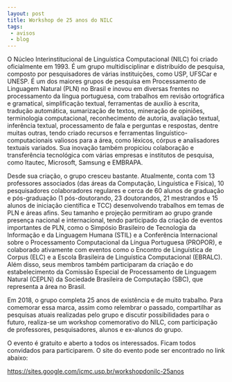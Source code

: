 ```yaml
---
layout: post
title: Workshop de 25 anos do NILC
tags: 
 - avisos
 - blog
---
```


O Núcleo Interinstitucional de Linguística Computacional (NILC) foi
criado oficialmente em 1993. É um grupo multidisciplinar e distribuído
de pesquisa, composto por pesquisadores de várias instituições, como
USP, UFSCar e UNESP. É um dos maiores grupos de pesquisa em
Processamento de Linguagem Natural (PLN) no Brasil e inovou em
diversas frentes no processamento da língua portuguesa, com trabalhos
em revisão ortográfica e gramatical, simplificação textual,
ferramentas de auxílio à escrita, tradução automática, sumarização de
textos, mineração de opiniões, terminologia computacional,
reconhecimento de autoria, avaliação textual, inferência textual,
processamento de fala e perguntas e respostas, dentre muitas outras,
tendo criado recursos e ferramentas linguístico-computacionais
valiosos para a área, como léxicos, córpus e analisadores textuais
variados. Sua inovação também propiciou colaboração e transferência
tecnológica com várias empresas e institutos de pesquisa, como
Itautec, Microsoft, Samsung e EMBRAPA.

Desde sua criação, o grupo cresceu bastante. Atualmente, conta com 13
professores associados (das áreas da Computação, Linguística e
Física), 10 pesquisadores colaboradores regulares e cerca de 60 alunos
de graduação e pós-graduação (1 pós-doutorando, 23 doutorandos, 21
mestrandos e 15 alunos de iniciação científica e TCC) desenvolvendo
trabalhos em temas de PLN e áreas afins. Seu tamanho e projeção
permitiram ao grupo grande presença nacional e internacional, tendo
participado da criação de eventos importantes de PLN, como o Simpósio
Brasileiro de Tecnologia da Informação e da Linguagem Humana (STIL) e
a Conferência Internacional sobre o Processamento Computacional da
Língua Portuguesa (PROPOR), e colaborado ativamente com eventos como o
Encontro de Linguística de Corpus (ELC) e a Escola Brasileira de
Linguística Computacional (EBRALC). Além disso, seus membros também
participaram da criação e do estabelecimento da Comissão Especial de
Processamento de Linguagem Natural (CEPLN) da Sociedade Brasileira de
Computação (SBC), que representa a área no Brasil.

Em 2018, o grupo completa 25 anos de existência e de muito
trabalho. Para comemorar essa marca, assim como relembrar o passado,
compartilhar as pesquisas atuais realizadas pelo grupo e discutir
possibilidades para o futuro, realiza-se um workshop comemorativo do
NILC, com participação de professores, pesquisadores, alunos e
ex-alunos do grupo.

O evento é gratuito e aberto a todos os interessados. Ficam todos
convidados para participarem. O site do evento pode ser encontrado no
link abaixo:

https://sites.google.com/icmc.usp.br/workshopdonilc-25anos

